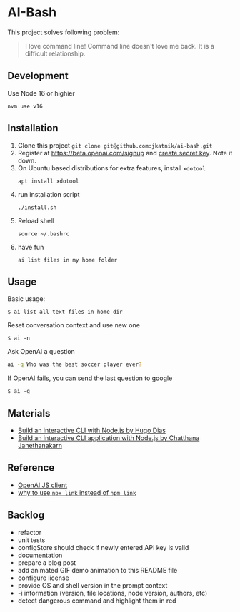 # AI-Bash

This project solves following problem:
> I love command line!
> Command line doesn't love me back. 
> It is a difficult relationship.


## Development
Use Node 16 or highier
```
nvm use v16
```

## Installation
1. Clone this project `git clone git@github.com:jkatnik/ai-bash.git`
2. Register at https://beta.openai.com/signup
   and [create secret key](https://beta.openai.com/account/api-keys). Note it down. 
3. On Ubuntu based distributions for extra features, install `xdotool`
    ```
    apt install xdotool
    ```
4. run installation script
    ```
    ./install.sh
    ```
5. Reload shell
    ```
    source ~/.bashrc
    ```
6. have fun
    ```
    ai list files in my home folder 
    ```
## Usage

Basic usage:
```
$ ai list all text files in home dir
```

Reset conversation context and use new one
```
$ ai -n
```

Ask OpenAI a question
```bash
ai -q Who was the best soccer player ever?
```

If OpenAI fails, you can send the last question to google
```
$ ai -g
```


## Materials

- [Build an interactive CLI with Node.js by Hugo Dias](https://opensource.com/article/18/7/node-js-interactive-cli)
- [Build an interactive CLI application with Node.js by Chatthana Janethanakarn](https://medium.com/skilllane/build-an-interactive-cli-application-with-node-js-commander-inquirer-and-mongoose-76dc76c726b6)

## Reference
- [OpenAI JS client](https://github.com/openai/openai-node#readme)
- [why to use `npx link` instead of `npm link`](https://hirok.io/posts/avoid-npm-link)

## Backlog
- refactor
- unit tests
- configStore should check if newly entered API key is valid
- documentation
- prepare a blog post
- add animated GIF demo animation to this README file
- configure license
- provide OS and shell version in the prompt context
- -i information (version, file locations, node version, authors, etc)
- detect dangerous command and highlight them in red
